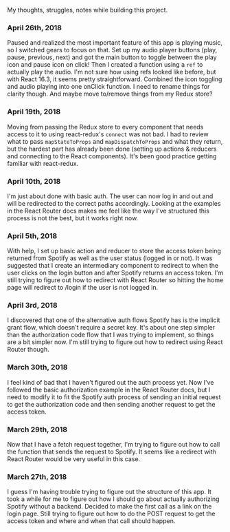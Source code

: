 My thoughts, struggles, notes while building this project.

### April 26th, 2018
Paused and realized the most important feature of this app is playing music, so I switched gears to focus on that. Set up my audio player buttons (play, pause, previous, next) and got the main button to toggle between the play icon and pause icon on click! Then I created a function using a `ref` to actually play the audio. I'm not sure how using refs looked like before, but with React 16.3, it seems pretty straightforward. Combined the icon toggling and audio playing into one onClick function. I need to rename things for clarity though. And maybe move to/remove things from my Redux store?

### April 19th, 2018
Moving from passing the Redux store to every component that needs access to it to using react-redux's `connect` was not bad. I had to review what to pass `mapStateToProps` and `mapDispatchToProps` and what they return, but the hardest part has already been done (setting up actions & reducers and connecting to the React components). It's been good practice getting familiar with react-redux.

### April 10th, 2018
I'm just about done with basic auth. The user can now log in and out and will be redirected to the correct paths accordingly. Looking at the examples in the React Router docs makes me feel like the way I've structured this process is not the best, but it works right now.

### April 5th, 2018
With help, I set up basic action and reducer to store the access token being returned from Spotify as well as the user status (logged in or not). It was suggested that I create an intermediary component to redirect to when the user clicks on the login button and after Spotify returns an access token. I'm still trying to figure out how to redirect with React Router so hitting the home page will redirect to /login if the user is not logged in.

### April 3rd, 2018
I discovered that one of the alternative auth flows Spotify has is the implicit grant flow, which doesn't require a secret key. It's about one step simpler than the authorization code flow that I was trying to implement, so things are a bit simpler now. I'm still trying to figure out how to redirect using React Router though.

### March 30th, 2018
I feel kind of bad that I haven't figured out the auth process yet. Now I've followed the basic authorization example in the React Router docs, but I need to modify it to fit the Spotify auth process of sending an initial request to get the authorization code and then sending another request to get the access token.

### March 29th, 2018
Now that I have a fetch request together, I'm trying to figure out how to call the function that sends the request to Spotify. It seems like a redirect with React Router would be very useful in this case.

### March 27th, 2018
I guess I'm having trouble trying to figure out the structure of this app. It took a while for me to figure out how I should go about actually authorizing Spotify without a backend. Decided to make the first call as a link on the login page. Still trying to figure out how to do the POST request to get the access token and where and when that call should happen.
